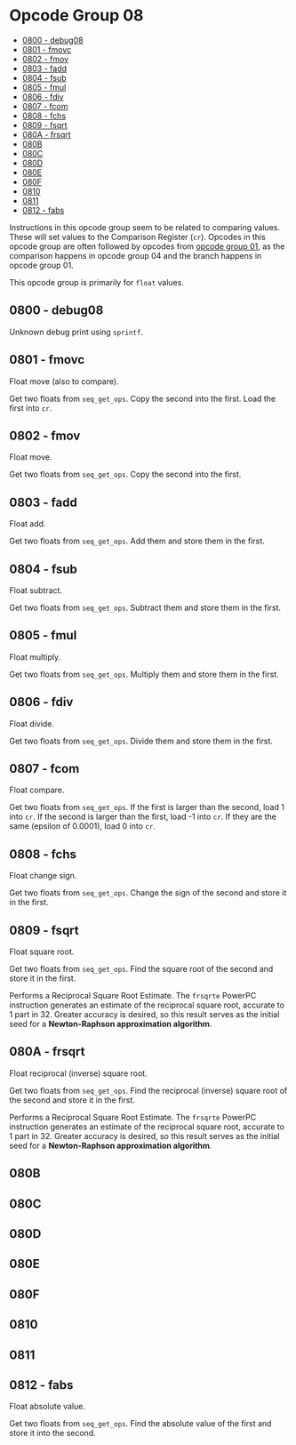 # Opcode Group 08

- [0800 - debug08](#0800---debug08)
- [0801 - fmovc](#0801---fmovc)
- [0802 - fmov](#0802---fmov)
- [0803 - fadd](#0803---fadd)
- [0804 - fsub](#0804---fsub)
- [0805 - fmul](#0805---fmul)
- [0806 - fdiv](#0806---fdiv)
- [0807 - fcom](#0807---fcom)
- [0808 - fchs](#0808---fchs)
- [0809 - fsqrt](#0809---fsqrt)
- [080A - frsqrt](#080A---frsqrt])
- [080B](#080B)
- [080C](#080C)
- [080D](#080D)
- [080E](#080E)
- [080F](#080F)
- [0810](#0810)
- [0811](#0811)
- [0812 - fabs](#0812---fabs)

Instructions in this opcode group seem to be related to comparing values. These will set values to the Comparison Register (`cr`). Opcodes in this opcode group are often followed by opcodes from [opcode group 01](01.md), as the comparison happens in opcode group 04 and the branch happens in opcode group 01.

This opcode group is primarily for `float` values.

## 0800 - debug08

Unknown debug print using `sprintf`.

## 0801 - fmovc

Float move (also to compare).

Get two floats from `seq_get_ops`. Copy the second into the first. Load the first into `cr`.

## 0802 - fmov

Float move.

Get two floats from `seq_get_ops`. Copy the second into the first.

## 0803 - fadd

Float add.

Get two floats from `seq_get_ops`. Add them and store them in the first.

## 0804 - fsub

Float subtract.

Get two floats from `seq_get_ops`. Subtract them and store them in the first.

## 0805 - fmul

Float multiply.

Get two floats from `seq_get_ops`. Multiply them and store them in the first.

## 0806 - fdiv

Float divide.

Get two floats from `seq_get_ops`. Divide them and store them in the first.

## 0807 - fcom

Float compare.

Get two floats from `seq_get_ops`. If the first is larger than the second, load 1 into `cr`. If the second is larger than the first, load -1 into `cr`. If they are the same (epsilon of 0.0001), load 0 into `cr`.

## 0808 - fchs

Float change sign.

Get two floats from `seq_get_ops`. Change the sign of the second and store it in the first.

## 0809 - fsqrt

Float square root.

Get two floats from `seq_get_ops`. Find the square root of the second and store it in the first.

Performs a Reciprocal Square Root Estimate. The `frsqrte` PowerPC instruction generates an estimate of the reciprocal square root, accurate to 1 part in 32. Greater accuracy is desired, so this result serves  as  the  initial  seed  for  a  **Newton-Raphson approximation algorithm**.

## 080A - frsqrt

Float reciprocal (inverse) square root.

Get two floats from `seq_get_ops`. Find the reciprocal (inverse) square root of the second and store it in the first.

Performs a Reciprocal Square Root Estimate. The `frsqrte` PowerPC instruction generates an estimate of the reciprocal square root, accurate to 1 part in 32. Greater accuracy is desired, so this result serves  as  the  initial  seed  for  a  **Newton-Raphson approximation algorithm**.

## 080B

## 080C

## 080D

## 080E

## 080F

## 0810

## 0811

## 0812 - fabs

Float absolute value.

Get two floats from `seq_get_ops`. Find the absolute value of the first and store it into the second.

